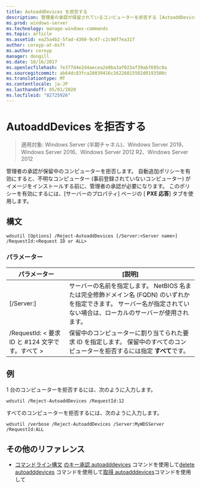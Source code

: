 ```yaml
---
title: AutoaddDevices を拒否する
description: 管理者の承認が保留されているコンピューターを拒否する [AutoaddDevices を拒否する] の参照トピック。
ms.prod: windows-server
ms.technology: manage-windows-commands
ms.topic: article
ms.assetid: ea25a4b2-5fad-4360-9c47-c2c9df7ea31f
author: coreyp-at-msft
ms.author: coreyp
manager: dongill
ms.date: 10/16/2017
ms.openlocfilehash: 7e377d4e2d4aecea2e0ba3af023af39ab7695c0a
ms.sourcegitcommit: ab64dc83fca28039416c26226815502d0193500c
ms.translationtype: MT
ms.contentlocale: ja-JP
ms.lasthandoff: 05/01/2020
ms.locfileid: "82725926"
---
```

# <a name="reject-autoadddevices"></a>AutoaddDevices を拒否する

> 適用対象: Windows Server (半期チャネル)、Windows Server 2019、Windows Server 2016、Windows Server 2012 R2、Windows Server 2012

管理者の承認が保留中のコンピューターを拒否します。 自動追加ポリシーを有効にすると、不明なコンピューター (事前登録されていないコンピューター) がイメージをインストールする前に、管理者の承認が必要になります。 このポリシーを有効にするには、[サーバーのプロパティ] ページの [ **PXE 応答**] タブを使用します。
## <a name="syntax"></a>構文
```
wdsutil [Options] /Reject-AutoaddDevices [/Server:<Server name>] /RequestId:<Request ID or ALL>
```
### <a name="parameters"></a>パラメーター
|パラメーター|[説明]|
|-------|--------|
|[/Server:<Server name>]|サーバーの名前を指定します。 NetBIOS 名または完全修飾ドメイン名 (FQDN) のいずれかを指定できます。 サーバー名が指定されていない場合は、ローカルのサーバーが使用されます。|
|/RequestId: < 要求 ID と #124 文字です。すべて >|保留中のコンピューターに割り当てられた要求 ID を指定します。 保留中のすべてのコンピューターを拒否するには指定 **すべて**です。|
## <a name="examples"></a>例
1 台のコンピューターを拒否するには、次のように入力します。
```
wdsutil /Reject-AutoaddDevices /RequestId:12
```
すべてのコンピューターを拒否するには、次のように入力します。
```
wdsutil /verbose /Reject-AutoaddDevices /Server:MyWDSServer /RequestId:ALL
```
## <a name="additional-references"></a>その他のリファレンス
- [コマンドライン構文](command-line-syntax-key.md)
[のキー承認 autoadddevices](using-the-approve-autoadddevices-command.md)
コマンドを使用して[delete autoadddevices](using-the-delete-autoadddevices-command.md)
コマンドを使用して[取得 autoadddevices](using-the-get-autoadddevices-command.md)コマンドを使用して
